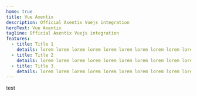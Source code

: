 ```yaml
---
home: true
title: Vue Axentix
description: Official Axentix Vuejs integration
heroText: Vue Axentix
tagline: Official Axentix Vuejs integration
features:
  - title: Title 1
    details: lorem lorem lorem lorem lorem lorem lorem lorem lorem lorem lorem lorem lorem
  - title: Title 2
    details: lorem lorem lorem lorem lorem lorem lorem lorem lorem lorem lorem lorem lorem
  - title: Title 3
    details: lorem lorem lorem lorem lorem lorem lorem lorem lorem lorem lorem lorem lorem
---
```


<ax-btn tag="router-link" to="buttons" class="primary">test</ax-btn>
